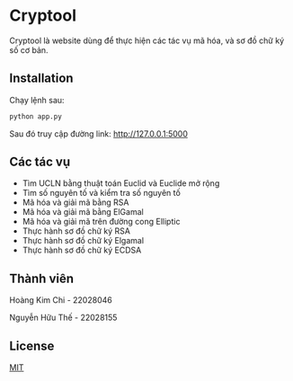 # Cryptool

Cryptool là website dùng để thực hiện các tác vụ mã hóa, và sơ đồ chữ ký số cơ bản.

## Installation

Chạy lệnh sau:

```bash
python app.py
```
Sau đó truy cập đường link: http://127.0.0.1:5000
## Các tác vụ
- Tìm UCLN bằng thuật toán Euclid và Euclide mở rộng
- Tìm số nguyên tố và kiểm tra số nguyên tố
- Mã hóa và giải mã bằng RSA
- Mã hóa và giải mã bằng ElGamal
- Mã hóa và giải mã trên đường cong Elliptic
- Thực hành sơ đồ chữ ký RSA
- Thực hành sơ đồ chữ ký Elgamal
- Thực hành sơ đồ chữ ký ECDSA

## Thành viên

Hoàng Kim Chi - 22028046

Nguyễn Hữu Thế - 22028155

## License

[MIT](https://choosealicense.com/licenses/mit/)
